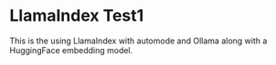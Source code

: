 # LlamaIndex Test1

This is the using LlamaIndex with automode and Ollama along with a HuggingFace embedding model. 